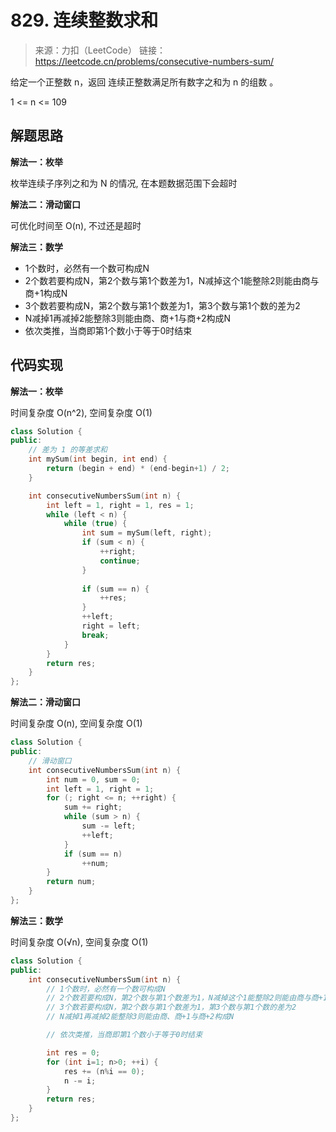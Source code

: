 # 829. 连续整数求和
> 来源：力扣（LeetCode）
链接：https://leetcode.cn/problems/consecutive-numbers-sum/

给定一个正整数 n，返回 连续正整数满足所有数字之和为 n 的组数 。 

1 <= n <= 109​​​​​​​

## 解题思路
**解法一：枚举**

枚举连续子序列之和为 N 的情况, 在本题数据范围下会超时

**解法二：滑动窗口**

可优化时间至 O(n), 不过还是超时


**解法三：数学**
- 1个数时，必然有一个数可构成N
- 2个数若要构成N，第2个数与第1个数差为1，N减掉这个1能整除2则能由商与商+1构成N
- 3个数若要构成N，第2个数与第1个数差为1，第3个数与第1个数的差为2
- N减掉1再减掉2能整除3则能由商、商+1与商+2构成N
- 依次类推，当商即第1个数小于等于0时结束


## 代码实现
**解法一：枚举**

时间复杂度 O(n^2), 空间复杂度 O(1)
```cpp
class Solution {
public:
    // 差为 1 的等差求和
    int mySum(int begin, int end) {
        return (begin + end) * (end-begin+1) / 2;
    }

    int consecutiveNumbersSum(int n) {
        int left = 1, right = 1, res = 1;
        while (left < n) {
            while (true) {
                int sum = mySum(left, right);
                if (sum < n) {
                    ++right;
                    continue;
                }
                
                if (sum == n) {
                    ++res;
                }
                ++left;
                right = left;
                break;
            }
        }
        return res;
    }
};
```

**解法二：滑动窗口**

时间复杂度 O(n), 空间复杂度 O(1)
```cpp
class Solution {
public:
    // 滑动窗口
    int consecutiveNumbersSum(int n) {
        int num = 0, sum = 0;
        int left = 1, right = 1;
        for (; right <= n; ++right) {
            sum += right;
            while (sum > n) {
                sum -= left;
                ++left;
            }
            if (sum == n) 
                ++num;
        }
        return num;
    }
};
```


**解法三：数学**

时间复杂度 O(√n), 空间复杂度 O(1)
```cpp
class Solution {
public:
    int consecutiveNumbersSum(int n) {
        // 1个数时，必然有一个数可构成N
        // 2个数若要构成N，第2个数与第1个数差为1，N减掉这个1能整除2则能由商与商+1构成N
        // 3个数若要构成N，第2个数与第1个数差为1，第3个数与第1个数的差为2
        // N减掉1再减掉2能整除3则能由商、商+1与商+2构成N

        // 依次类推，当商即第1个数小于等于0时结束

        int res = 0;
        for (int i=1; n>0; ++i) {
            res += (n%i == 0);
            n -= i;
        }
        return res;
    }
};
```